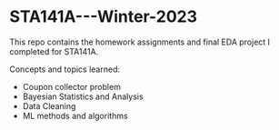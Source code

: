 # STA141A---Winter-2023
This repo contains the homework assignments and final EDA project I completed for STA141A.

Concepts and topics learned:
- Coupon collector problem
- Bayesian Statistics and Analysis
- Data Cleaning
- ML methods and algorithms
